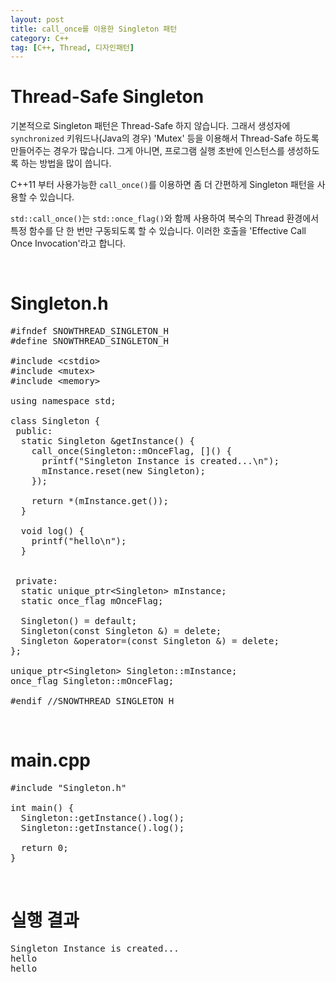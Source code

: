 ```yaml
---
layout: post
title: call_once를 이용한 Singleton 패턴
category: C++
tag: [C++, Thread, 디자인패턴]
---
```

# Thread-Safe Singleton

기본적으로 Singleton 패턴은 Thread-Safe 하지 않습니다. 그래서 생성자에 `synchronized` 키워드나(Java의 경우) 'Mutex' 등을 이용해서 Thread-Safe 하도록 만들어주는 경우가 많습니다. 그게 아니면, 프로그램 실행 초반에 인스턴스를 생성하도록 하는 방법을 많이 씁니다.

C++11 부터 사용가능한 `call_once()`를 이용하면 좀 더 간편하게 Singleton 패턴을 사용할 수 있습니다.

`std::call_once()`는 `std::once_flag()`와 함께 사용하여 복수의 Thread 환경에서 특정 함수를 
단 한 번만 구동되도록 할 수 있습니다. 이러한 호출을 'Effective Call Once Invocation'라고 합니다.

<br>

# Singleton.h

<pre class="prettyprint">
#ifndef SNOWTHREAD_SINGLETON_H
#define SNOWTHREAD_SINGLETON_H

#include &lt;cstdio&gt;
#include &lt;mutex&gt;
#include &lt;memory&gt;

using namespace std;

class Singleton {
 public:
  static Singleton &getInstance() {
    call_once(Singleton::mOnceFlag, []() {
      printf("Singleton Instance is created...\n");
      mInstance.reset(new Singleton);
    });

    return *(mInstance.get());
  }

  void log() {
    printf("hello\n");
  }


 private:
  static unique_ptr&lt;Singleton&gt; mInstance;
  static once_flag mOnceFlag;

  Singleton() = default;
  Singleton(const Singleton &) = delete;
  Singleton &operator=(const Singleton &) = delete;
};

unique_ptr&lt;Singleton&gt; Singleton::mInstance;
once_flag Singleton::mOnceFlag;

#endif //SNOWTHREAD_SINGLETON_H
</pre>

<br>

# main.cpp

<pre class="prettyprint">
#include "Singleton.h"

int main() {
  Singleton::getInstance().log();
  Singleton::getInstance().log();

  return 0;
}
</pre>

<br>

# 실행 결과

<pre class="prettyprint">
Singleton Instance is created...
hello
hello
</pre>